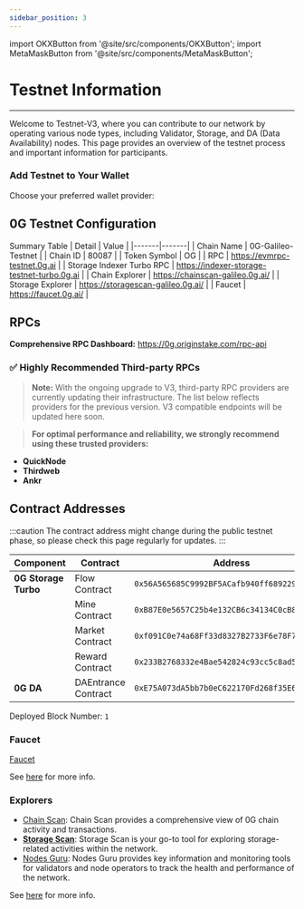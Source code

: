```yaml
---
sidebar_position: 3
---
```


import OKXButton from '@site/src/components/OKXButton';
import MetaMaskButton from '@site/src/components/MetaMaskButton';

# Testnet Information
---

Welcome to Testnet-V3, where you can contribute to our network by operating various node types, including Validator, Storage, and DA (Data Availability) nodes. This page provides an overview of the testnet process and important information for participants.

### Add Testnet to Your Wallet
Choose your preferred wallet provider:

<div className="wallet-buttons">
  <MetaMaskButton label="Add to MetaMask" />
  <OKXButton label="Add to OKX Wallet" />
</div>

<style>
  {`
    .wallet-buttons {
      display: flex;
      gap: 16px;
      margin-bottom: 24px;
    }
    
    @media (max-width: 768px) {
      .wallet-buttons {
        flex-direction: column;
      }
    }
  `}
</style>

## 0G Testnet Configuration

Summary Table
| Detail | Value |
|-------|-------|
| Chain Name | 0G-Galileo-Testnet |
| Chain ID | 80087 |
| Token Symbol | OG |
| RPC | https://evmrpc-testnet.0g.ai |
| Storage Indexer Turbo RPC | https://indexer-storage-testnet-turbo.0g.ai |
| Chain Explorer | https://chainscan-galileo.0g.ai/ |
| Storage Explorer | https://storagescan-galileo.0g.ai/ |
| Faucet | https://faucet.0g.ai/ |

## RPCs

**Comprehensive RPC Dashboard:** https://0g.originstake.com/rpc-api

### ✅ Highly Recommended Third-party RPCs

> **Note:** With the ongoing upgrade to V3, third-party RPC providers are currently updating their infrastructure. The list below reflects providers for the previous version. V3 compatible endpoints will be updated here soon.

> **For optimal performance and reliability, we strongly recommend using these trusted providers:**

- **QuickNode**
- **Thirdweb**
- **Ankr**

## Contract Addresses

:::caution
The contract address might change during the public testnet phase, so please check this page regularly for updates. 
:::

| Component | Contract | Address |
|-----------|----------|---------|
| **0G Storage Turbo** | Flow Contract | `0x56A565685C9992BF5ACafb940ff68922980DBBC5` |
| | Mine Contract | `0xB87E0e5657C25b4e132CB6c34134C0cB8A962AD6` |
| | Market Contract | `0xf091C0e74a68Ff33d8327B2733F6e78F7BB9C827` |
| | Reward Contract | `0x233B2768332e4Bae542824c93cc5c8ad5d44517E` |
| **0G DA** | DAEntrance Contract | `0xE75A073dA5bb7b0eC622170Fd268f35E675a957B` |

Deployed Block Number: `1`

### Faucet
[Faucet](https://faucet.0g.ai/) 

See [here](https://docs.0g.ai/build-with-0g/faucet) for more info.

### Explorers

- [Chain Scan](https://chainscan-galileo.0g.ai/): Chain Scan provides a comprehensive view of 0G chain activity and transactions.
- **[Storage Scan](https://storagescan-galileo.0g.ai/)**: Storage Scan is your go-to tool for exploring storage-related activities within the network.
- [Nodes Guru](https://testnet.0g.explorers.guru/): Nodes Guru provides key information and monitoring tools for validators and node operators to track the health and performance of the network.
  
See [here](https://docs.0g.ai/build-with-0g/explorer) for more info.